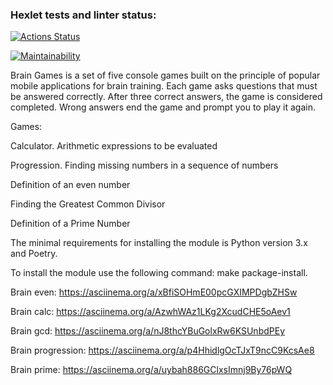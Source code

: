 ### Hexlet tests and linter status:
[![Actions Status](https://github.com/fraythe/python-project-49/actions/workflows/hexlet-check.yml/badge.svg)](https://github.com/fraythe/python-project-49/actions)

[![Maintainability](https://api.codeclimate.com/v1/badges/86240b798d040bf7c455/maintainability)](https://codeclimate.com/github/fraythe/python-project-49/maintainability)

Brain Games is a set of five console games built on the principle of popular mobile applications for brain training. Each game asks questions that must be answered correctly. After three correct answers, the game is considered completed. Wrong answers end the game and prompt you to play it again.

Games:

Calculator. Arithmetic expressions to be evaluated

Progression. Finding missing numbers in a sequence of numbers

Definition of an even number

Finding the Greatest Common Divisor

Definition of a Prime Number

The minimal requirements for installing the module is Python version 3.x and Poetry.

To install the module use the following command: make package-install.

Brain even: https://asciinema.org/a/xBfiSOHmE00pcGXIMPDgbZHSw

Brain calc: https://asciinema.org/a/AzwhWAz1LKg2XcudCHE5oAev1

Brain gcd: https://asciinema.org/a/nJ8thcYBuGolxRw6KSUnbdPEy

Brain progression: https://asciinema.org/a/p4HhidlgOcTJxT9ncC9KcsAe8

Brain prime: https://asciinema.org/a/uybah886GClxsImnj9By76pWQ
